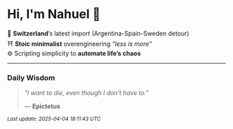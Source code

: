 # Hi, I'm Nahuel :tiger:

📍 **Switzerland**’s latest import (Argentina-Spain-Sweden detour)  
⛩️ **Stoic minimalist** overengineering *“less is more”*  
⚙️ Scripting simplicity to **automate life’s chaos**

---

### Daily Wisdom
> _"I want to die, even though I don't have to."_  
>
> — **Epictetus**

<sub>*Last update: 2025-04-04 18:11:43 UTC*</sub>

